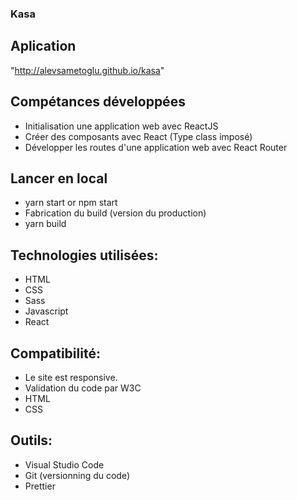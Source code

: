 ### Kasa

## Aplication

"http://alevsametoglu.github.io/kasa"

## Compétances développées

- Initialisation une application web avec ReactJS
- Créer des composants avec React (Type class imposé)
- Développer les routes d'une application web avec React Router

## Lancer en local

- yarn start or npm start
- Fabrication du build (version du production)
- yarn build

## Technologies utilisées:

- HTML
- CSS
- Sass
- Javascript
- React

## Compatibilité:

- Le site est responsive.
- Validation du code par W3C
- HTML
- CSS

## Outils:

- Visual Studio Code
- Git (versionning du code)
- Prettier
